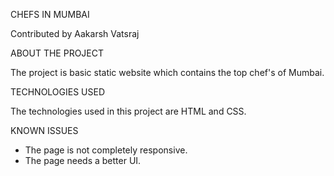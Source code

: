 CHEFS IN MUMBAI

Contributed by Aakarsh Vatsraj

 ABOUT THE PROJECT

The project is basic static website which contains the top chef's of Mumbai.

TECHNOLOGIES USED

The technologies used in this project are HTML and CSS.

KNOWN ISSUES

* The page is not completely responsive.
* The page needs a better UI.

